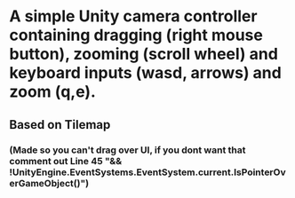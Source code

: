 # A simple Unity camera controller containing dragging (right mouse button), zooming (scroll wheel) and keyboard inputs (wasd, arrows) and zoom (q,e).
## Based on Tilemap
### (Made so you can't drag over UI, if you dont want that comment out Line 45 "&& !UnityEngine.EventSystems.EventSystem.current.IsPointerOverGameObject()")
